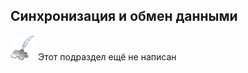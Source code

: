 ## Синхронизация и обмен данными
![Раздел не написан](lib/imgs/custom_web/planned_section.png) Этот подраздел ещё не написан